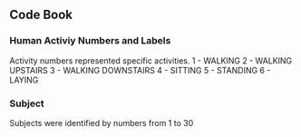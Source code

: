 ## Code Book

### Human Activiy Numbers and Labels
Activity numbers represented specific activities.
1 - WALKING
2 - WALKING UPSTAIRS
3 - WALKING DOWNSTAIRS
4 - SITTING
5 - STANDING
6 - LAYING

### Subject
Subjects were identified by numbers from 1 to 30

###
